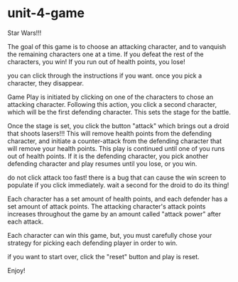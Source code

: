# unit-4-game
Star Wars!!!

The goal of this game is to choose an attacking character, and to vanquish the remaining characters one at a time.  If you defeat the rest of the characters, you win!  If you run out of health points, you lose! 

you can click through the instructions if you want.  once you pick a character, they disappear. 

Game Play is initiated by clicking on one of the characters to chose an attacking character.  Following this action, you click a second character, which will be the first defending character.  This sets the stage for the battle. 

Once the stage is set, you click the button "attack" which brings out a droid that shoots lasers!!! This will remove health points from the defending character, and initiate a counter-attack from the defending character that will remove your health points.  This play is continued until one of you runs out of health points.  If it is the defending character, you pick another defending character and play resumes until you lose, or you win.

do not click attack too fast! there is a bug that can cause the win screen to populate if you click immediately.  wait a second for the droid to do its thing! 

Each character has a set amount of health points, and each defender has a set amount of attack points.  The attacking character's attack points increases throughout the game by an amount called "attack power" after each attack. 

Each character can win this game, but, you must carefully chose your strategy for picking each defending player in order to win. 

if you want to start over, click the "reset" button and play is reset. 

Enjoy!